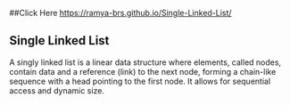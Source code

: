 ##Click Here https://ramya-brs.github.io/Single-Linked-List/ 


## Single Linked List
A singly linked list is a linear data structure where elements, called nodes, contain data and a reference (link) to the next node, forming a chain-like sequence with a head pointing to the first node. It allows for sequential access and dynamic size.
